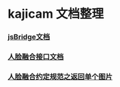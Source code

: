 # kajicam 文档整理

### [jsBridge文档](./jsBridge.md)
  
### [人脸融合接口文档](./faceApi.md)

### [人脸融合约定规范之返回单个图片](./faceApi_resSingle.md)
